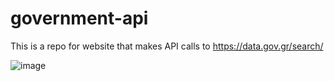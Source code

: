 # government-api
This is a repo for website that makes API calls to https://data.gov.gr/search/


![image](https://user-images.githubusercontent.com/62133012/110184768-5c22d180-7e19-11eb-835f-826ff57542c9.png)
